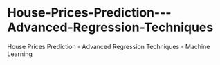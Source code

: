 # House-Prices-Prediction---Advanced-Regression-Techniques
House Prices Prediction - Advanced Regression Techniques - Machine Learning
